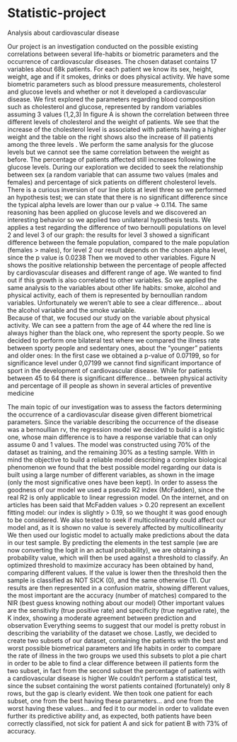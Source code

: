 # Statistic-project
Analysis about cardiovascular disease

Our project is an investigation conducted on the possible existing correlations between several life-habits or biometric parameters and the occurrence of cardiovascular diseases. The chosen dataset contains 17 variables about 68k patients.
For each patient we know its sex, height, weight, age and if it smokes, drinks or does physical activity. We have some biometric parameters such as blood pressure measurements, cholesterol and glucose levels and whether or not it developed a cardiovascular disease. 
We first explored the parameters regarding blood composition such as cholesterol and glucose, represented by random variables assuming 3 values (1,2,3)
In figure A is shown the correlation between three different levels of cholesterol and the weight of patients. We see that the increase of the cholesterol level is associated with patients having a higher weight and the table on the right shows also the increase of ill patients among the three levels . 
We perform the same analysis for the glucose levels but we cannot see the same correlation between the weight as before. The percentage of patients affected still increases following the glucose levels.
During our exploration we decided to seek the relationship  between sex (a random variable that can assume two values (males and females)  and percentage of sick patients on different cholesterol levels. There is a curious inversion of our line plots at level three so we performed an hypothesis test; we can state that there is no significant difference since the typical alpha levels are lower than our p value → 0.114.
The same reasoning has been applied on glucose levels and we discovered an interesting behavior so we applied two unilateral hypothesis tests. We applies a test regarding the difference of two bernoulli populations on level 2 and level 3 of our graph: the results for level 3 showed a significant difference between the female population, compared to the male population (females > males), for level 2 our result depends on the chosen alpha level, since the p value is 0.0238
Then we moved to other variables. Figure N shows the positive relationship between the percentage of people affected by cardiovascular diseases and different range of age. We wanted to find out if this growth is also correlated to other variables. So we applied the same analysis to the variables about other life habits: smoke, alcohol and physical activity, each of them is represented by bernoullian random  variables. Unfortunately we weren’t able to see a clear difference... about the alcohol variable and the smoke variable.  
Because of that, we focused our study on the variable about physical activity. We can see a pattern from the age of 44 where the red line is always higher than the black one, who represent the sporty people. So we decided to perform one bilateral test where we compared the illness rate between sporty people and sedentary ones, about the “younger” patients and older ones: In the first case we obtained a p-value of 0.07199, so for significance level under 0,07199 we cannot find significant importance of sport in the development of cardiovascular disease. While for patients between 45 to 64 there is significant difference... between physical activity and percentage of ill people as shown in several articles of preventive medicine


The main topic of our investigation was to assess the factors determining the occurrence of a cardiovascular disease given different biometrical parameters. Since the variable describing the occurrence of the disease was a bernoullian rv, the regression model we decided to build is a logistic one, whose main difference is to have a response variable that can only assume 0 and 1 values. The model was constructed using 70% of the dataset as training, and the remaining 30% as a testing sample. With in mind the objective to build a reliable model describing a complex biological phenomenon we found that the best possible model regarding our data is built using a large number of different variables, as shown in the image (only the most significative ones have been kept). 
In order to assess the goodness of our model we used a pseudo R2 index (McFadden), since the real R2 is only applicable to linear regression model. On the internet, and on articles has been said that McFadden values > 0.20 represent an  excellent fitting model: our index is slightly > 0.19, so we thought it was good enough to be considered. 
We also tested to seek if  multicolinearity could affect our model and, as it is shown no value is severely affected by multicollinearity
We then used our logistic model to actually make predictions about the data in our test sample. By predicting the elements in the test sample (we are now converting the logit in an actual probability), we are obtaining a probability value, which will then be used against a threshold to classify. An optimized threshold to maximize accuracy has been obtained by hand, comparing different values. If the value is lower then the threshold then the sample is classified as NOT SICK (0), and the same otherwise (1).
Our results are then represented in a confusion matrix, showing different values, the most important are the accuracy (number of matches) compared to the NIR (best guess knowing nothing about our model)
Other important values are the sensitivity (true positive rate) and specificity (true negative rate), the K index, showing a moderate agreement between prediction and observation 
Everything seems to suggest that our model is pretty robust in describing the variability of the dataset we chose. 
Lastly, we decided to create two subsets of our dataset, containing the patients with the best and worst possible biometrical parameters and life habits in order to compare the rate of illness in the two groups
we used this subsets to plot a pie chart in order to be able to find a clear difference between ill patients form the two subset, in fact from the second subset the percentage of patients with a cardiovascular disease is higher
We couldn’t perform a statistical test, since the subset containing the worst patients contained (fortunately) only 8 rows, but the gap is clearly evident. We then took one patient for each subset, one from the best having these parameters… and one from the worst having these values… and fed it to our model in order to validate even further its predictive ability and, as expected, both patients have been correctly classified, not sick for patient A and sick for patient B with 73% of accuracy.
